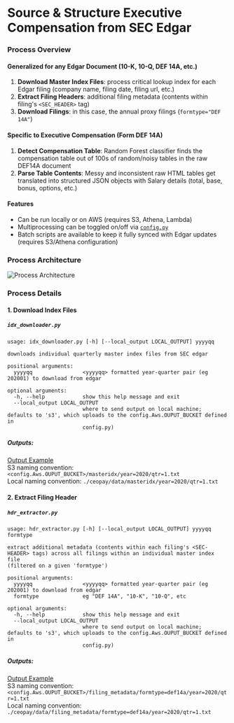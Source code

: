 # Source & Structure Executive Compensation from SEC Edgar
### Process Overview
#### Generalized for any Edgar Document (10-K, 10-Q, DEF 14A, etc.)
1. **Download Master Index Files**: process critical lookup index for each Edgar filing (company name, filing date, filing url, etc.) 
2. **Extract Filing Headers**: additional filing metadata (contents within filing's `<SEC_HEADER>` tag)
3. **Download Filings**: in this case, the annual proxy filings (`formtype="DEF 14A"`) 

#### Specific to Executive Compensation (Form DEF 14A)
1. **Detect Compensation Table**: Random Forest classifier finds the compensation table out of 100s of random/noisy tables in the raw DEF14A document
2. **Parse Table Contents**: Messy and inconsistent raw HTML tables get translated into structured JSON objects with Salary details (total, base, bonus, options, etc.)

#### Features
- Can be run locally or on AWS (requires S3, Athena, Lambda)
- Multiprocessing can be toggled on/off via [`config.py`](https://github.com/talsan/ceopay/blob/master/config.py)
- Batch scripts are available to keep it fully synced with Edgar updates (requires S3/Athena configuration)

### Process Architecture
![Process Architecture](https://github.com/talsan/ceopay/blob/master/resources/img/DEF14A%20Data%20Flow.png?raw=true)

### Process Details
#### 1. Download Index Files
##### `idx_downloader.py`
```
usage: idx_downloader.py [-h] [--local_output LOCAL_OUTPUT] yyyyqq

downloads individual quarterly master index files from SEC edgar

positional arguments:
  yyyyqq                <yyyyqq> formatted year-quarter pair (eg 202001) to download from edgar

optional arguments:
  -h, --help            show this help message and exit
  --local_output LOCAL_OUTPUT
                        where to send output on local machine; defaults to 's3', which uploads to the config.Aws.OUPUT_BUCKET defined in
                        config.py)
```
##### Outputs:
[Output Example](https://github.com/talsan/ceopay/blob/master/data/masteridx/year%3D2020/qtr%3D2.txt)  
S3 naming convention: `<config.Aws.OUPUT_BUCKET>/masteridx/year=2020/qtr=1.txt`  
Local naming convention: `./ceopay/data/masteridx/year=2020/qtr=1.txt`  

#### 2. Extract Filing Header
##### `hdr_extractor.py`
```
usage: hdr_extractor.py [-h] [--local_output LOCAL_OUTPUT] yyyyqq formtype

extract additional metadata (contents within each filing's <SEC-HEADER> tags) across all filings within an individual master index file
(filtered on a given 'formtype')

positional arguments:
  yyyyqq                <yyyyqq> formatted year-quarter pair (eg 202001) to download from edgar
  formtype              eg "DEF 14A", "10-K", "10-Q", etc

optional arguments:
  -h, --help            show this help message and exit
  --local_output LOCAL_OUTPUT
                        where to send output on local machine; defaults to 's3', which uploads to the config.Aws.OUPUT_BUCKET defined in
                        config.py)
```
##### Outputs:
[Output Example](https://github.com/talsan/ceopay/blob/master/data/filing_metadata/formtype%3Ddef14a/year%3D2020/qtr%3D2.txt)  
S3 naming convention: `<config.Aws.OUPUT_BUCKET>/filing_metadata/formtype=def14a/year=2020/qtr=1.txt`  
Local naming convention: `./ceopay/data/filing_metadata/formtype=def14a/year=2020/qtr=1.txt`  
